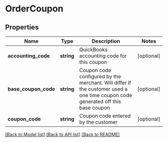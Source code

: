 # OrderCoupon

## Properties
Name | Type | Description | Notes
------------ | ------------- | ------------- | -------------
**accounting_code** | **string** | QuickBooks accounting code for this coupon | [optional] 
**base_coupon_code** | **string** | Coupon code configured by the merchant.  Will differ if the customer used a one time coupon code generated off this base coupon | [optional] 
**coupon_code** | **string** | Coupon code entered by the customer | [optional] 

[[Back to Model list]](../README.md#documentation-for-models) [[Back to API list]](../README.md#documentation-for-api-endpoints) [[Back to README]](../README.md)


